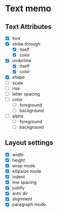 Text memo
=========

Text Attributes
---------------

* [x] font
* [x] strike through
	+ [x] itself
	+ [x] color
* [x] underline
	+ [x] itself
	+ [x] color
* [x] shape
* [ ] scale
* [ ] rise
* [ ] letter spacing
* [ ] color
	+ [ ] foreground
	+ [ ] background
* [ ] alpha
	+ [ ] foreground
	+ [ ] background

Layout settings
---------------

* [x] width
* [x] height
* [x] wrap mode
* [x] ellipsize mode
* [x] indent
* [x] line spacing
* [x] justify
* [x] auto dir
* [x] alignment
* [x] paragraph mode
